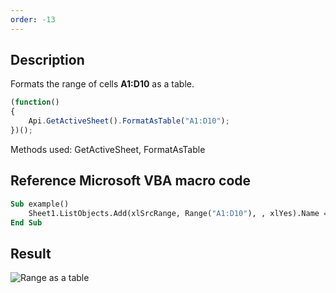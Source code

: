 ```yaml
---
order: -13
---
```


## Description

Formats the range of cells **A1:D10** as a table.

<!-- This code snippet is shown in the screenshot. -->

<!-- eslint-skip -->

``` ts
(function()
{
    Api.GetActiveSheet().FormatAsTable("A1:D10");
})();
```

Methods used: GetActiveSheet, FormatAsTable

## Reference Microsoft VBA macro code

``` vb
Sub example()
    Sheet1.ListObjects.Add(xlSrcRange, Range("A1:D10"), , xlYes).Name = "myTable1"
End Sub
```

## Result

![Range as a table](/assets/images/plugins/range-as-a-table.png)
